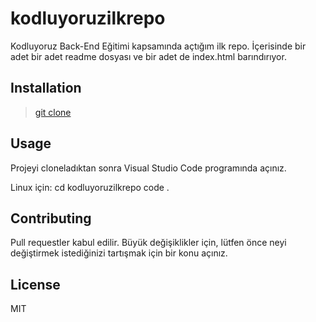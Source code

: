 # kodluyoruzilkrepo
Kodluyoruz Back-End Eğitimi kapsamında açtığım ilk repo. İçerisinde bir adet bir adet readme dosyası ve bir adet de index.html barındırıyor.

## Installation

>[git clone](https://github.com/cemalipekk/kodluyoruzilkrepo.git)

## Usage
Projeyi cloneladıktan sonra Visual Studio Code programında açınız.

Linux için:
cd kodluyoruzilkrepo
code .

## Contributing
Pull requestler kabul edilir. Büyük değişiklikler için, lütfen önce neyi değiştirmek istediğinizi tartışmak için bir konu açınız.

## License
MIT
